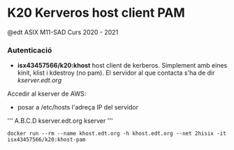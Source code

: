 # K20 Kerveros host client PAM

@edt ASIX M11-SAD Curs 2020 - 2021

### Autenticació

   * **isx43457566/k20:khost** host client de kerberos. Simplement amb eines kinit, klist i kdestroy (no pam). El servidor al que contacta s'ha de dir *kserver.edt.org*

Accedir al kserver de AWS:

   * posar a /etc/hosts l'adreça IP del servidor

'''
A.B.C.D kserver.edt.org kserver
'''
```
docker run --rm --name khost.edt.org -h khost.edt.org --net 2hisix -it isx43457566/k20:khost-pam
```
